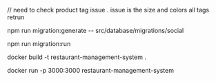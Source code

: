 // need to check product tag issue . issue is the size and colors all tags retrun

npm run migration:generate -- src/database/migrations/social

npm run migration:run

docker build -t restaurant-management-system .

docker run -p 3000:3000 restaurant-management-system
